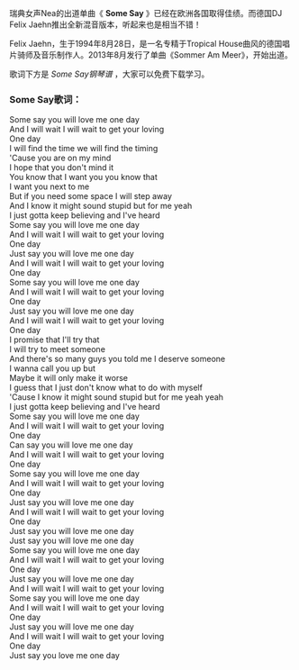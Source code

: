 

瑞典女声Nea的出道单曲《 **Some Say** 》已经在欧洲各国取得佳绩。而德国DJ Felix Jaehn推出全新混音版本，听起来也是相当不错！

Felix Jaehn，生于1994年8月28日，是一名专精于Tropical
House曲风的德国唱片骑师及音乐制作人。2013年8月发行了单曲《Sommer Am Meer》，开始出道。

歌词下方是 _Some Say钢琴谱_ ，大家可以免费下载学习。

### Some Say歌词：

Some say you will love me one day  
And I will wait I will wait to get your loving  
One day  
I will find the time we will find the timing  
'Cause you are on my mind  
I hope that you don't mind it  
You know that I want you you know that  
I want you next to me  
But if you need some space I will step away  
And I know it might sound stupid but for me yeah  
I just gotta keep believing and I've heard  
Some say you will love me one day  
And I will wait I will wait to get your loving  
One day  
Just say you will love me one day  
And I will wait I will wait to get your loving  
One day  
Some say you will love me one day  
And I will wait I will wait to get your loving  
One day  
Just say you will love me one day  
And I will wait I will wait to get your loving  
One day  
I promise that I'll try that  
I will try to meet someone  
And there's so many guys you told me I deserve someone  
I wanna call you up but  
Maybe it will only make it worse  
I guess that I just don't know what to do with myself  
'Cause I know it might sound stupid but for me yeah yeah  
I just gotta keep believing and I've heard  
Some say you will love me one day  
And I will wait I will wait to get your loving  
One day  
Can say you will love me one day  
And I will wait I will wait to get your loving  
One day  
Some say you will love me one day  
And I will wait I will wait to get your loving  
One day  
Just say you will love me one day  
And I will wait I will wait to get your loving  
One day  
Just say you will love me one day  
Just say you will love me one day  
Some say you will love me one day  
And I will wait I will wait to get your loving  
One day  
Just say you will love me one day  
And I will wait I will wait to get your loving  
Some say you will love me one day  
And I will wait I will wait to get your loving  
One day  
Just say you will love me one day  
And I will wait I will wait to get your loving  
One day  
Just say you love me one day

